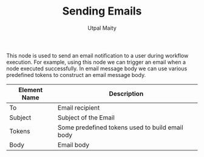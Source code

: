 ﻿---
title: "Sending Emails"
toc: true
tag: developers
category: "Workflow"
author: "Utpal Maity"
menus: 
    nodesaction:
        icon: fa fa-link
        title: "Emails" 
        identifier: nodesactionemail
---
This node is used to send an email notification to a user during workflow execution. For example, using this node we can trigger an email when a node executed successfully. In email message body we can use various predefined tokens to construct an email message body. 

|  Element Name | Description  |
|---|---|
| To  | Email recipient  |
| Subject  | Subject of the Email  |
| Tokens  | Some predefined tokens used to build email body|
| Body  | Email body |
